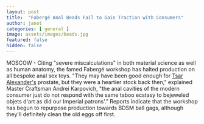 ```yaml
---
layout: post
title:  "Fabergé Anal Beads Fail to Gain Traction with Consumers"
author: janet
categories: [ general ]
image: assets/images/beads.jpg
featured: false
hidden: false
---
```


MOSCOW - Citing "severe miscalculations" in both material science as well as human anatomy, the famed Fabergé workshop has halted production on all bespoke anal sex toys. "They may have been good enough for [Tsar Alexander's](https://en.wikipedia.org/wiki/Alexander_III_of_Russia) prostate, but they were a heartier stock back then," explained Master Craftsman Andrei Karpovich, "the anal cavities of the modern consumer just do not respond with the same taboo ecstasy to bejeweled objets d'art as did our Imperial patrons'." Reports indicate that the workshop has begun to repurpose production towards BDSM ball gags, although they'll definitely clean the old eggs off first.